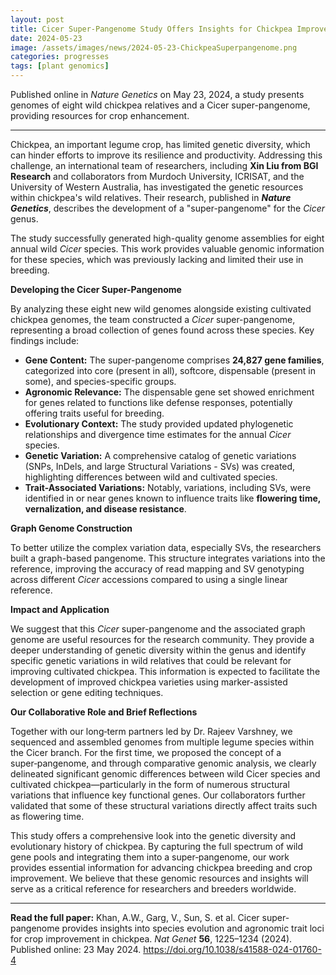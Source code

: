 ```yaml
---
layout: post
title: Cicer Super-Pangenome Study Offers Insights for Chickpea Improvement
date: 2024-05-23
image: /assets/images/news/2024-05-23-ChickpeaSuperpangenome.png
categories: progresses
tags: [plant genomics]
---
```


Published online in *Nature Genetics* on May 23, 2024, a study presents genomes of eight wild chickpea relatives and a Cicer super-pangenome, providing resources for crop enhancement.

---

Chickpea, an important legume crop, has limited genetic diversity, which can hinder efforts to improve its resilience and productivity. Addressing this challenge, an international team of researchers, including **Xin Liu from BGI Research** and collaborators from Murdoch University, ICRISAT, and the University of Western Australia, has investigated the genetic resources within chickpea's wild relatives. Their research, published in ***Nature Genetics***, describes the development of a "super-pangenome" for the *Cicer* genus.

The study successfully generated high-quality genome assemblies for eight annual wild *Cicer* species. This work provides valuable genomic information for these species, which was previously lacking and limited their use in breeding.

**Developing the Cicer Super-Pangenome**

By analyzing these eight new wild genomes alongside existing cultivated chickpea genomes, the team constructed a *Cicer* super-pangenome, representing a broad collection of genes found across these species. Key findings include:

* **Gene Content:** The super-pangenome comprises **24,827 gene families**, categorized into core (present in all), softcore, dispensable (present in some), and species-specific groups.
* **Agronomic Relevance:** The dispensable gene set showed enrichment for genes related to functions like defense responses, potentially offering traits useful for breeding.
* **Evolutionary Context:** The study provided updated phylogenetic relationships and divergence time estimates for the annual *Cicer* species.
* **Genetic Variation:** A comprehensive catalog of genetic variations (SNPs, InDels, and large Structural Variations - SVs) was created, highlighting differences between wild and cultivated species.
* **Trait-Associated Variations:** Notably, variations, including SVs, were identified in or near genes known to influence traits like **flowering time, vernalization, and disease resistance**.

**Graph Genome Construction**

To better utilize the complex variation data, especially SVs, the researchers built a graph-based pangenome. This structure integrates variations into the reference, improving the accuracy of read mapping and SV genotyping across different *Cicer* accessions compared to using a single linear reference.

**Impact and Application**

We suggest that this *Cicer* super-pangenome and the associated graph genome are useful resources for the research community. They provide a deeper understanding of genetic diversity within the genus and identify specific genetic variations in wild relatives that could be relevant for improving cultivated chickpea. This information is expected to facilitate the development of improved chickpea varieties using marker-assisted selection or gene editing techniques.

**Our Collaborative Role and Brief Reflections**

Together with our long‑term partners led by Dr. Rajeev Varshney, we sequenced and assembled genomes from multiple legume species within the Cicer branch. For the first time, we proposed the concept of a super‑pangenome, and through comparative genomic analysis, we clearly delineated significant genomic differences between wild Cicer species and cultivated chickpea—particularly in the form of numerous structural variations that influence key functional genes. Our collaborators further validated that some of these structural variations directly affect traits such as flowering time.

This study offers a comprehensive look into the genetic diversity and evolutionary history of chickpea. By capturing the full spectrum of wild gene pools and integrating them into a super‑pangenome, our work provides essential information for advancing chickpea breeding and crop improvement. We believe that these genomic resources and insights will serve as a critical reference for researchers and breeders worldwide.

---

**Read the full paper:** Khan, A.W., Garg, V., Sun, S. et al. Cicer super-pangenome provides insights into species evolution and agronomic trait loci for crop improvement in chickpea. *Nat Genet* **56**, 1225–1234 (2024). Published online: 23 May 2024. https://doi.org/10.1038/s41588-024-01760-4